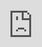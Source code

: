 
<div style="display: block; position: absolute; left: 0; top: 0; width: 100%; height: 100%; --aspect-ratio:9/16; padding-bottom: calc(var(--aspect-ratio) * 100%);"><iframe src="https://www.allhistory.com/map" allow="fullscreen" style="position: absolute; top: 0px; left: 0px; border:none; height: 100%; width: 100%;"></iframe></div>